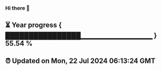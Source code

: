 ### Hi there 👋
⏳ Year progress { ████████████████▁▁▁▁▁▁▁▁▁▁▁▁▁▁ } 55.54 %
---
⏰ Updated on Mon, 22 Jul 2024 06:13:24 GMT
---
